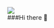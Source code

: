 <div>
  <img src="https://www.canva.com/design/DAFnEhmLJj4/O5497H8LHUDK5_bYN-b-Eg/edit?utm_content=DAFnEhmLJj4&utm_campaign=designshare&utm_medium=link2&utm_source=sharebutton">
</div>
###Hi there 👋

<!--
**Grymbo/Grymbo** is a ✨ _special_ ✨ repository because its `README.md` (this file) appears on your GitHub profile.

Here are some ideas to get you started:

- 🔭 I’m currently working on ...
- 🌱 I’m currently learning ...
- 👯 I’m looking to collaborate on ...
- 🤔 I’m looking for help with ...
- 💬 Ask me about ...
- 📫 How to reach me: ...
- 😄 Pronouns: ...
- ⚡ Fun fact: ...
-->
